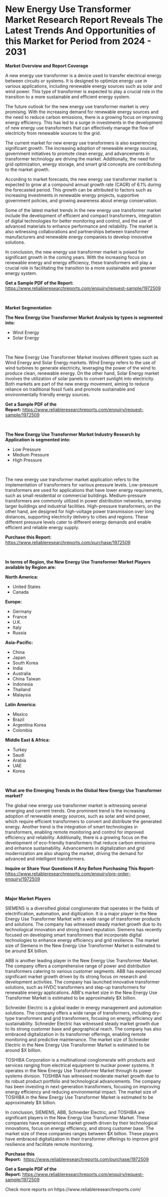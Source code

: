 <p><h1>New Energy Use Transformer Market Research Report Reveals The Latest Trends And Opportunities of this Market for Period from 2024 - 2031</h1></p><p><strong>Market Overview and Report Coverage</strong></p>
<p><p>A new energy use transformer is a device used to transfer electrical energy between circuits or systems. It is designed to optimize energy use in various applications, including renewable energy sources such as solar and wind power. This type of transformer is expected to play a crucial role in the transition to a more sustainable and efficient energy system.</p><p>The future outlook for the new energy use transformer market is very promising. With the increasing demand for renewable energy sources and the need to reduce carbon emissions, there is a growing focus on improving energy efficiency. This has led to a surge in investments in the development of new energy use transformers that can effectively manage the flow of electricity from renewable sources to the grid.</p><p>The current market for new energy use transformers is also experiencing significant growth. The increasing adoption of renewable energy sources, government initiatives to promote clean energy, and advancements in transformer technology are driving the market. Additionally, the need for grid optimization, energy storage, and smart grid concepts are contributing to the market growth.</p><p>According to market forecasts, the new energy use transformer market is expected to grow at a compound annual growth rate (CAGR) of 6.1% during the forecasted period. This growth can be attributed to factors such as increasing investments in renewable energy projects, supportive government policies, and growing awareness about energy conservation.</p><p>Some of the latest market trends in the new energy use transformer market include the development of efficient and compact transformers, integration of digital technologies for better monitoring and control, and the use of advanced materials to enhance performance and reliability. The market is also witnessing collaborations and partnerships between transformer manufacturers and renewable energy companies to develop innovative solutions.</p><p>In conclusion, the new energy use transformer market is poised for significant growth in the coming years. With the increasing focus on renewable energy and energy efficiency, these transformers will play a crucial role in facilitating the transition to a more sustainable and greener energy system.</p></p>
<p><strong>Get a Sample PDF of the Report:</strong> <a href="https://www.reliableresearchreports.com/enquiry/request-sample/1972509">https://www.reliableresearchreports.com/enquiry/request-sample/1972509</a></p>
<p>&nbsp;</p>
<p><strong>Market Segmentation</strong></p>
<p><strong>The New Energy Use Transformer Market Analysis by types is segmented into:</strong></p>
<p><ul><li>Wind Energy</li><li>Solar Energy</li></ul></p>
<p>&nbsp;</p>
<p><p>The New Energy Use Transformer Market involves different types such as Wind Energy and Solar Energy markets. Wind Energy refers to the use of wind turbines to generate electricity, leveraging the power of the wind to produce clean, renewable energy. On the other hand, Solar Energy market involves the utilization of solar panels to convert sunlight into electricity. Both markets are part of the new energy movement, aiming to reduce reliance on traditional fossil fuels and promote sustainable and environmentally friendly energy sources.</p></p>
<p><strong>Get a Sample PDF of the Report:</strong>&nbsp;<a href="https://www.reliableresearchreports.com/enquiry/request-sample/1972509">https://www.reliableresearchreports.com/enquiry/request-sample/1972509</a></p>
<p>&nbsp;</p>
<p><strong>The New Energy Use Transformer Market Industry Research by Application is segmented into:</strong></p>
<p><ul><li>Low Pressure</li><li>Medium Pressure</li><li>High Pressure</li></ul></p>
<p>&nbsp;</p>
<p><p>The new energy use transformer market application refers to the implementation of transformers for various pressure levels. Low-pressure transformers are used for applications that have lower energy requirements, such as small residential or commercial buildings. Medium-pressure transformers are commonly utilized in power distribution networks, serving larger buildings and industrial facilities. High-pressure transformers, on the other hand, are designed for high-voltage power transmission over long distances, supporting electricity delivery to cities and regions. These different pressure levels cater to different energy demands and enable efficient and reliable energy supply.</p></p>
<p><strong>Purchase this Report:</strong>&nbsp; <a href="https://www.reliableresearchreports.com/purchase/1972509">https://www.reliableresearchreports.com/purchase/1972509</a></p>
<p>&nbsp;</p>
<p><strong>In terms of Region, the New Energy Use Transformer Market Players available by Region are:</strong></p>
<p>
    <p> <strong> North America: </strong>
        <ul>
            <li>United States</li>
            <li>Canada</li>
        </ul>
        </p> 
    <p> <strong> Europe: </strong>
        <ul>
            <li>Germany</li>
            <li>France</li>
            <li>U.K.</li>
            <li>Italy</li>
            <li>Russia</li>
        </ul>
        </p> 
    <p> <strong> Asia-Pacific: </strong>
        <ul>
            <li>China</li>
            <li>Japan</li>
            <li>South Korea</li>
            <li>India</li>
            <li>Australia</li>
            <li>China Taiwan</li>
            <li>Indonesia</li>
            <li>Thailand</li>
            <li>Malaysia</li>
        </ul>
        </p> 
    <p> <strong> Latin America: </strong>
        <ul>
            <li>Mexico</li>
            <li>Brazil</li>
            <li>Argentina Korea</li>
            <li>Colombia</li>
        </ul>
        </p> 
    <p> <strong> Middle East & Africa: </strong>
        <ul>
            <li>Turkey</li>
            <li>Saudi</li>
            <li>Arabia</li>
            <li>UAE</li>
            <li>Korea</li>
        </ul>
    </p>
    </p>
<p>&nbsp;</p>
<p><strong>What are the Emerging Trends in the Global New Energy Use Transformer market?</strong></p>
<p><p>The global new energy use transformer market is witnessing several emerging and current trends. One prominent trend is the increasing adoption of renewable energy sources, such as solar and wind power, which require efficient transformers to convert and distribute the generated energy. Another trend is the integration of smart technologies in transformers, enabling remote monitoring and control for improved efficiency and reliability. Additionally, there is a growing focus on the development of eco-friendly transformers that reduce carbon emissions and enhance sustainability. Advancements in digitalization and grid modernization are also shaping the market, driving the demand for advanced and intelligent transformers.</p></p>
<p><strong>Inquire or Share Your Questions If Any Before Purchasing This Report</strong>- <a href="https://www.reliableresearchreports.com/enquiry/pre-order-enquiry/1972509">https://www.reliableresearchreports.com/enquiry/pre-order-enquiry/1972509</a></p>
<p>&nbsp;</p>
<p><strong>Major Market Players</strong></p>
<p><p>SIEMENS is a diversified global conglomerate that operates in the fields of electrification, automation, and digitization. It is a major player in the New Energy Use Transformer Market with a wide range of transformer products and solutions. The company has witnessed steady market growth due to its technological innovation and strong brand reputation. Siemens has recently focused on developing smart transformers that incorporate digital technologies to enhance energy efficiency and grid resilience. The market size of Siemens in the New Energy Use Transformer Market is estimated to be around $X billion.</p><p>ABB is another leading player in the New Energy Use Transformer Market. The company offers a comprehensive range of power and distribution transformers catering to various customer segments. ABB has experienced significant market growth driven by its strong focus on research and development activities. The company has launched innovative transformer solutions, such as HVDC transformers and step-up transformers for renewable energy applications. ABB's market size in the New Energy Use Transformer Market is estimated to be approximately $X billion.</p><p>Schneider Electric is a global leader in energy management and automation solutions. The company offers a wide range of transformers, including dry-type transformers and grid transformers, focusing on energy efficiency and sustainability. Schneider Electric has witnessed steady market growth due to its strong customer base and geographical reach. The company has also embraced digitalization in its transformer offerings, enabling remote monitoring and predictive maintenance. The market size of Schneider Electric in the New Energy Use Transformer Market is estimated to be around $X billion.</p><p>TOSHIBA Corporation is a multinational conglomerate with products and services ranging from electrical equipment to nuclear power systems. It operates in the New Energy Use Transformer Market through its power systems division. TOSHIBA has witnessed moderate market growth due to its robust product portfolio and technological advancements. The company has been investing in next-generation transformers, focusing on improving energy efficiency and reducing environmental impact. The market size of TOSHIBA in the New Energy Use Transformer Market is estimated to be approximately $X billion.</p><p>In conclusion, SIEMENS, ABB, Schneider Electric, and TOSHIBA are significant players in the New Energy Use Transformer Market. These companies have experienced market growth driven by their technological innovations, focus on energy efficiency, and strong customer base. The market size of these companies ranges between $X billion. These players have embraced digitalization in their transformer offerings to improve grid resilience and facilitate remote monitoring.</p></p>
<p><strong>Purchase this Report:</strong>&nbsp;&nbsp;<a href="https://www.reliableresearchreports.com/purchase/1972509">https://www.reliableresearchreports.com/purchase/1972509</a></p>
<p></p>
<p><strong>Get a Sample PDF of the Report:</strong>&nbsp;<a href="https://www.reliableresearchreports.com/enquiry/request-sample/1972509">https://www.reliableresearchreports.com/enquiry/request-sample/1972509</a></p>
<p>Check more reports on https://www.reliableresearchreports.com/</p>